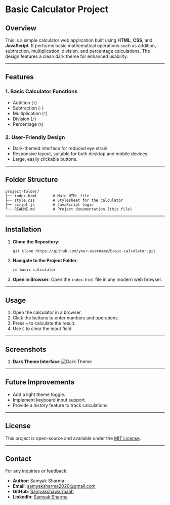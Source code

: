 # Basic Calculator Project

## Overview
This is a simple calculator web application built using **HTML**, **CSS**, and **JavaScript**. It performs basic mathematical operations such as addition, subtraction, multiplication, division, and percentage calculations. The design features a clean dark theme for enhanced usability.

---

## Features

### 1. Basic Calculator Functions
- Addition (`+`)
- Subtraction (`-`)
- Multiplication (`*`)
- Division (`/`)
- Percentage (`%`)

### 2. User-Friendly Design
- Dark-themed interface for reduced eye strain.
- Responsive layout, suitable for both desktop and mobile devices.
- Large, easily clickable buttons.

---

## Folder Structure
```plaintext
project-folder/
├── index.html       # Main HTML file
├── style.css        # Stylesheet for the calculator
├── script.js        # JavaScript logic
└── README.md        # Project documentation (this file)
```

---

## Installation
1. **Clone the Repository**:
   ```bash
   git clone https://github.com/your-username/basic-calculator.git
   ```

2. **Navigate to the Project Folder**:
   ```bash
   cd basic-calculator
   ```

3. **Open in Browser**:
   Open the `index.html` file in any modern web browser.

---

## Usage
1. Open the calculator in a browser.
2. Click the buttons to enter numbers and operations.
3. Press `=` to calculate the result.
4. Use `C` to clear the input field.

---

## Screenshots

1. **Dark Theme Interface**
   ![Dark Theme](screenshot-dark.png)

---

## Future Improvements
- Add a light theme toggle.
- Implement keyboard input support.
- Provide a history feature to track calculations.

---

## License
This project is open-source and available under the [MIT License](LICENSE).

---

## Contact
For any inquiries or feedback:
- **Author**: Samyak Sharma
- **Email**: [samyaksharma2020@gmail.com](mailto:samyaksharma2020@gmail.com)
- **GitHub**: [Samyakshawarmaah](https://github.com/Samyakshawarmaah)
- **LinkedIn**: [Samyak Sharma](https://www.linkedin.com/in/samyak-sharma-37571728a)
